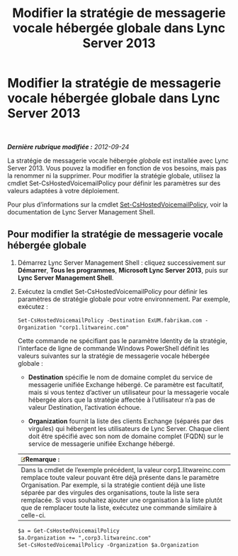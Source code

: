 ﻿---
title: Modifier la stratégie de messagerie vocale hébergée globale dans Lync Server 2013
TOCTitle: Modifier la stratégie de messagerie vocale hébergée globale dans Lync Server 2013
ms:assetid: f059b3ce-a7d8-4ea9-b10b-0052222ec2ce
ms:mtpsurl: https://technet.microsoft.com/fr-fr/library/Gg412994(v=OCS.15)
ms:contentKeyID: 49299305
ms.date: 05/20/2016
mtps_version: v=OCS.15
ms.translationtype: HT
---

# Modifier la stratégie de messagerie vocale hébergée globale dans Lync Server 2013

 

_**Dernière rubrique modifiée :** 2012-09-24_

La stratégie de messagerie vocale hébergée *globale* est installée avec Lync Server 2013. Vous pouvez la modifier en fonction de vos besoins, mais pas la renommer ni la supprimer. Pour modifier la stratégie globale, utilisez la cmdlet Set-CsHostedVoicemailPolicy pour définir les paramètres sur des valeurs adaptées à votre déploiement.

Pour plus d’informations sur la cmdlet [Set-CsHostedVoicemailPolicy](set-cshostedvoicemailpolicy.md), voir la documentation de Lync Server Management Shell.

## Pour modifier la stratégie de messagerie vocale hébergée globale

1.  Démarrez Lync Server Management Shell : cliquez successivement sur **Démarrer**, **Tous les programmes**, **Microsoft Lync Server 2013**, puis sur **Lync Server Management Shell**.

2.  Exécutez la cmdlet Set-CsHostedVoicemailPolicy pour définir les paramètres de stratégie globale pour votre environnement. Par exemple, exécutez :
    
        Set-CsHostedVoicemailPolicy -Destination ExUM.fabrikam.com -Organization "corp1.litwareinc.com"
    
    Cette commande ne spécifiant pas le paramètre Identity de la stratégie, l’interface de ligne de commande Windows PowerShell définit les valeurs suivantes sur la stratégie de messagerie vocale hébergée globale :
    
      - **Destination** spécifie le nom de domaine complet du service de messagerie unifiée Exchange hébergé. Ce paramètre est facultatif, mais si vous tentez d’activer un utilisateur pour la messagerie vocale hébergée alors que la stratégie affectée à l’utilisateur n’a pas de valeur Destination, l’activation échoue.
    
      - **Organization** fournit la liste des clients Exchange (séparés par des virgules) qui hébergent les utilisateurs de Lync Server. Chaque client doit être spécifié avec son nom de domaine complet (FQDN) sur le service de messagerie unifiée Exchange hébergé.
    
    <table>
    <thead>
    <tr class="header">
    <th><img src="images/Gg398920.note(OCS.15).gif" title="note" alt="note" />Remarque :</th>
    </tr>
    </thead>
    <tbody>
    <tr class="odd">
    <td>Dans la cmdlet de l’exemple précédent, la valeur corp1.litwareinc.com remplace toute valeur pouvant être déjà présente dans le paramètre Organisation. Par exemple, si la stratégie contient déjà une liste séparée par des virgules des organisations, toute la liste sera remplacée. Si vous souhaitez ajouter une organisation à la liste plutôt que de remplacer toute la liste, exécutez une commande similaire à celle-ci.</td>
    </tr>
    </tbody>
    </table>
    
        $a = Get-CsHostedVoicemailPolicy
        $a.Organization += ",corp3.litwareinc.com"
        Set-CsHostedVoicemailPolicy -Organization $a.Organization

